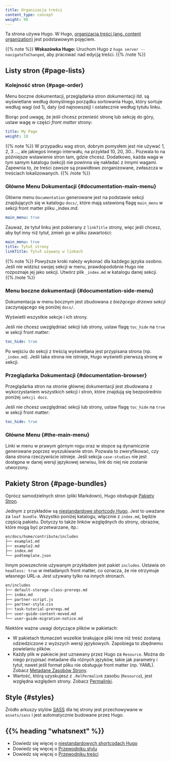 ```yaml
---
title: Organizacja treści
content_type: concept
weight: 90
---
```


<!-- overview -->

Ta strona używa Hugo. W Hugo, [organizacja treści (ang. content organization)](https://gohugo.io/content-management/organization/) jest podstawowym pojęciem.

<!-- body -->

{{% note %}}
**Wskazówka Hugo:** Uruchom Hugo z `hugo server --navigateToChanged`, aby pracować nad edycją treści.
{{% /note %}}

## Listy stron {#page-lists}

### Kolejność stron {#page-order}

Menu boczne dokumentacji, przeglądarka stron dokumentacji itd. są
wyświetlane według domyślnego porządku sortowania Hugo, który sortuje
według wagi (od 1), daty (od najnowszej) i ostatecznie według tytułu linku.

Biorąc pod uwagę, że jeśli chcesz przenieść stronę lub sekcję do góry, ustaw wagę w części _front matter_ strony:

```yaml
title: My Page
weight: 10
```

{{% note %}}
W przypadku wag stron, dobrym pomysłem jest nie używać 1, 2, 3 ..., ale
jakiegoś innego interwału, na przykład 10, 20, 30... Pozwala to na
późniejsze wstawienie stron tam, gdzie chcesz. Dodatkowo, każda waga w tym samym
katalogu (sekcji) nie powinna się nakładać z innymi wagami. Zapewnia to, że
treści zawsze są prawidłowo zorganizowane, zwłaszcza w treściach lokalizowanych.
{{% /note %}}

### Główne Menu Dokumentacji {#documentation-main-menu}

Główne menu `Documentation` generowane jest na podstawie sekcji znajdujących się w
katalogu `docs/`, które mają ustawioną flagę `main_menu` w sekcji front matter pliku _index.md.

```yaml
main_menu: true
```

Zauważ, że tytuł linku jest pobierany z `linkTitle` strony, więc jeśli
chcesz, aby był inny niż tytuł, zmień go w pliku zawartości:

```yaml
main_menu: true
title: Tytuł strony
linkTitle: Tytuł używany w linkach
```

{{% note %}}
Powyższe kroki należy wykonać dla każdego języka osobno. Jeśli
nie widzisz swojej sekcji w menu, prawdopodobnie Hugo nie
rozpoznaje jej jako sekcji. Utwórz plik `_index.md` w katalogu danej sekcji.
{{% /note %}}

### Menu boczne dokumentacji {#documentation-side-menu}

Dokumentacja w menu bocznym jest zbudowana z _bieżącego drzewa sekcji_ zaczynającego się poniżej `docs/`.

Wyświetli wszystkie sekcje i ich strony.

Jeśli nie chcesz uwzględniać sekcji lub strony, ustaw flagę `toc_hide` na `true` w sekcji front matter:

```yaml
toc_hide: true
```

Po wejściu do sekcji z treścią wyświetlana jest przypisana strona (np.
`_index.md`). Jeśli taka strona nie istnieje, Hugo wyświetli pierwszą stronę w sekcji.

### Przeglądarka Dokumentacji {#documentation-browser}

Przeglądarka stron na stronie głównej dokumentacji jest zbudowana z
wykorzystaniem wszystkich sekcji i stron, które znajdują się bezpośrednio poniżej `sekcji docs`.

Jeśli nie chcesz uwzględniać sekcji lub strony, ustaw flagę `toc_hide` na `true` w sekcji front matter:

```yaml
toc_hide: true
```

### Główne Menu {#the-main-menu}

Linki w menu w prawym górnym rogu oraz w stopce są dynamicznie generowane poprzez
wyszukiwanie stron. Pozwala to zweryfikować, czy dana strona rzeczywiście istnieje. Jeśli sekcja
`case-studies` nie jest dostępna w danej wersji językowej serwisu, link do niej nie zostanie utworzony.

## Pakiety Stron {#page-bundles}

Oprócz samodzielnych stron (pliki Markdown), Hugo obsługuje
[Pakiety Stron](https://gohugo.io/content-management/page-bundles/).

Jednym z przykładów są [niestandardowe shortcody Hugo](/docs/contribute/style/hugo-shortcodes/).
Jest to uważane za `leaf bundle`. Wszystko poniżej katalogu, włącznie z `index.md`, będzie
częścią pakietu. Dotyczy to także linków względnych do strony, obrazów, które mogą być przetwarzane, itp.:

```bash
en/docs/home/contribute/includes
├── example1.md
├── example2.md
├── index.md
└── podtemplate.json
```

Innym powszechnie używanym przykładem jest pakiet `includes`. Ustawia on `headless: true` w
metadanych front matter, co oznacza, że nie otrzymuje własnego URL-a. Jest używany tylko na innych stronach.

```bash
en/includes
├── default-storage-class-prereqs.md
├── index.md
├── partner-script.js
├── partner-style.css
├── task-tutorial-prereqs.md
├── user-guide-content-moved.md
└── user-guide-migration-notice.md
```

Niektóre ważne uwagi dotyczące plików w pakietach:

* W pakietach tłumaczeń wszelkie brakujące pliki inne niż treść zostaną
  odziedziczone z wyższych wersji językowych. Zapobiega to zbędnemu powielaniu plików.
* Każdy plik w pakiecie jest uznawany przez Hugo za `Resource`. Można do niego
  przypisać metadane dla różnych języków, takie jak parametry i tytuł, nawet
  jeśli format pliku nie obsługuje front matter (np. YAML). Zobacz
  [Metadane Zasobów Strony](https://gohugo.io/content-management/page-resources/#page-resources-metadata).
* Wartość, którą uzyskujesz z `.RelPermalink` zasobu (`Resource`), jest względna
  względem strony. Zobacz [Permalinki](https://gohugo.io/content-management/urls/#permalinks).

## Style {#styles}

Źródło arkuszy stylów [SASS](https://sass-lang.com/) dla tej strony
jest przechowywane w `assets/sass` i jest automatycznie budowane przez Hugo.

## {{% heading "whatsnext" %}}

* Dowiedz się więcej o [niestandardowych shortcodach Hugo](/docs/contribute/style/hugo-shortcodes/)
* Dowiedz się więcej o [Przewodniku stylu](/docs/contribute/style/style-guide)
* Dowiedz się więcej o [Przewodniku treści](/docs/contribute/style/content-guide)
